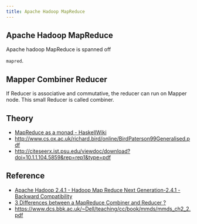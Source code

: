 ```yaml
---
title: Apache Hadoop MapReduce
---
```


## Apache Hadoop MapReduce
Apache hadoop MapReduce is spanned off 

`mapred`.



## Mapper Combiner Reducer

If Reducer is associative and commutative, the reducer can run on Mapper node. This small Reducer is called combiner.


## Theory
- [MapReduce as a monad \- HaskellWiki](https://wiki.haskell.org/MapReduce_as_a_monad)
- http://www.cs.ox.ac.uk/richard.bird/online/BirdPaterson99Generalised.pdf
- http://citeseerx.ist.psu.edu/viewdoc/download?doi=10.1.1.104.5859&rep=rep1&type=pdf


## Reference
* [Apache Hadoop 2.4.1 - Hadoop Map Reduce Next Generation-2.4.1 - Backward Compatibility](https://hadoop.apache.org/docs/r2.4.1/hadoop-mapreduce-client/hadoop-mapreduce-client-core/MapReduce_Compatibility_Hadoop1_Hadoop2.html)
* [3 Differences between a MapReduce Combiner and Reducer ?](http://blog.optimal.io/3-differences-between-a-mapreduce-combiner-and-reducer/)
* https://www.dcs.bbk.ac.uk/~Dell/teaching/cc/book/mmds/mmds_ch2_2.pdf
